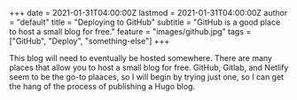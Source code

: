 +++
date = 2021-01-31T04:00:00Z
lastmod = 2021-01-31T04:00:00Z
author = "default"
title = "Deploying to GitHub"
subtitle = "GitHub is a good place to host a small blog for free."
feature = "images/github.jpg"
tags = ["GitHub", "Deploy", "something-else"]
+++

This blog will need to eventually be hosted somewhere. There are many places that
allow you to host a small blog for free. GitHub, Gitlab, and Netlify seem to be
the go-to plaaces, so I will begin by trying just one, so I can get the hang of
the process of publishing a Hugo blog.
